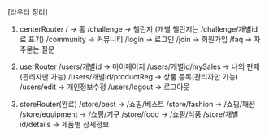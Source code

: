 [라우터 정리]

1. centerRouter
/ -> 홈
/challenge -> 챌린지 (개별 챌린지는 /challenge/개별id로 표기)
/community -> 커뮤니티
/login -> 로그인
/join -> 회원가입
/faq -> 자주묻는 질문

2. userRouter
/users/개별id -> 마이페이지
/users/개별id/mySales -> 나의 판패(관리자만 가능)
/users/개별id/productReg -> 상품 등록(관리자만 가능)
/users/edit -> 개인정보수정
/users/logout -> 로그아웃

3. storeRouter(완료)
/store/best -> /쇼핑/베스트
/store/fashion -> /쇼핑/패션
/store/equipment -> /쇼핑/기구
/store/food -> /쇼핑/식품
/store/개별id/details -> 제품별 상세정보


